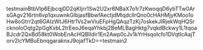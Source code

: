 testmainBtbVlp6Ejbcqj0D2qKIjrr1Sw2U2xr6NBaX7o1r7zKwoqqD6ybTTw0ArsGAgv216rtn6vp1qxuwnkGIbjasfBbwfAectjdMlqdcllrQno0cHAHMjyKMoo1oHw8oGtrr2qt6GAIzWtJ6Htr1Vs2wViuEFpHgQAqzTzKj7oskekJIRjekWqHQSrcknoIoOqtg2pGgKxbL2trEeoJ6eqaYhkbj2BeMLBagHktg7vqkdBckwy1L1tqoaBJcdr2QxBd58kt0WobEnAcHQBIIdir1En2Awp0cJv1kYrHsqoIcfo1DVqtIcAajTorv2lcYMBuEbnqgaraknxJ9ojafTkD==testmain2
